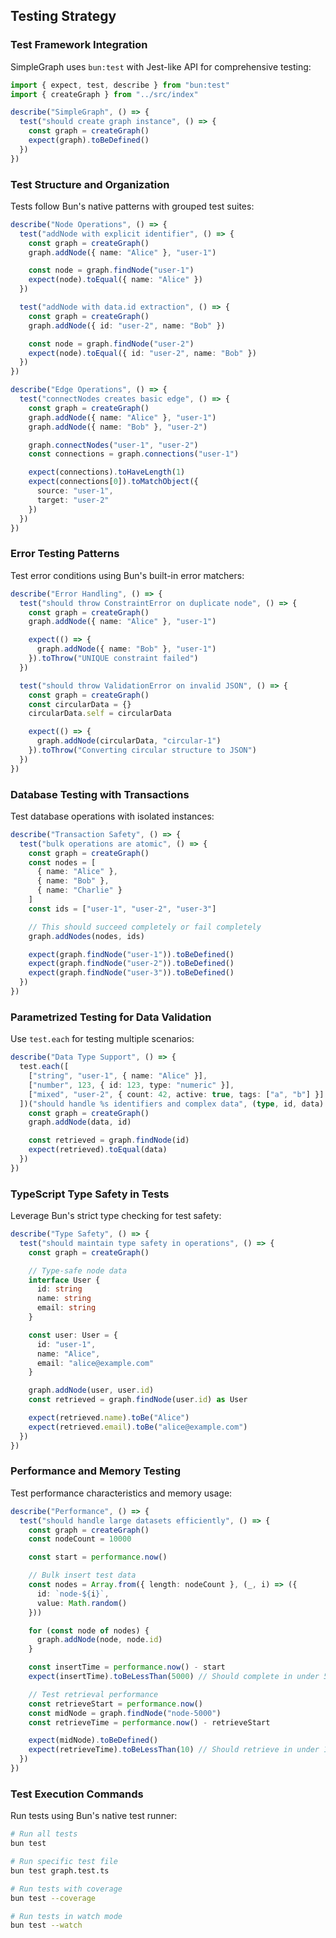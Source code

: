 ## Testing Strategy

### Test Framework Integration

SimpleGraph uses `bun:test` with Jest-like API for comprehensive testing:

```typescript
import { expect, test, describe } from "bun:test"
import { createGraph } from "../src/index"

describe("SimpleGraph", () => {
  test("should create graph instance", () => {
    const graph = createGraph()
    expect(graph).toBeDefined()
  })
})
```

### Test Structure and Organization

Tests follow Bun's native patterns with grouped test suites:

```typescript
describe("Node Operations", () => {
  test("addNode with explicit identifier", () => {
    const graph = createGraph()
    graph.addNode({ name: "Alice" }, "user-1")

    const node = graph.findNode("user-1")
    expect(node).toEqual({ name: "Alice" })
  })

  test("addNode with data.id extraction", () => {
    const graph = createGraph()
    graph.addNode({ id: "user-2", name: "Bob" })

    const node = graph.findNode("user-2")
    expect(node).toEqual({ id: "user-2", name: "Bob" })
  })
})

describe("Edge Operations", () => {
  test("connectNodes creates basic edge", () => {
    const graph = createGraph()
    graph.addNode({ name: "Alice" }, "user-1")
    graph.addNode({ name: "Bob" }, "user-2")

    graph.connectNodes("user-1", "user-2")
    const connections = graph.connections("user-1")

    expect(connections).toHaveLength(1)
    expect(connections[0]).toMatchObject({
      source: "user-1",
      target: "user-2"
    })
  })
})
```

### Error Testing Patterns

Test error conditions using Bun's built-in error matchers:

```typescript
describe("Error Handling", () => {
  test("should throw ConstraintError on duplicate node", () => {
    const graph = createGraph()
    graph.addNode({ name: "Alice" }, "user-1")

    expect(() => {
      graph.addNode({ name: "Bob" }, "user-1")
    }).toThrow("UNIQUE constraint failed")
  })

  test("should throw ValidationError on invalid JSON", () => {
    const graph = createGraph()
    const circularData = {}
    circularData.self = circularData

    expect(() => {
      graph.addNode(circularData, "circular-1")
    }).toThrow("Converting circular structure to JSON")
  })
})
```

### Database Testing with Transactions

Test database operations with isolated instances:

```typescript
describe("Transaction Safety", () => {
  test("bulk operations are atomic", () => {
    const graph = createGraph()
    const nodes = [
      { name: "Alice" },
      { name: "Bob" },
      { name: "Charlie" }
    ]
    const ids = ["user-1", "user-2", "user-3"]

    // This should succeed completely or fail completely
    graph.addNodes(nodes, ids)

    expect(graph.findNode("user-1")).toBeDefined()
    expect(graph.findNode("user-2")).toBeDefined()
    expect(graph.findNode("user-3")).toBeDefined()
  })
})
```

### Parametrized Testing for Data Validation

Use `test.each` for testing multiple scenarios:

```typescript
describe("Data Type Support", () => {
  test.each([
    ["string", "user-1", { name: "Alice" }],
    ["number", 123, { id: 123, type: "numeric" }],
    ["mixed", "user-2", { count: 42, active: true, tags: ["a", "b"] }]
  ])("should handle %s identifiers and complex data", (type, id, data) => {
    const graph = createGraph()
    graph.addNode(data, id)

    const retrieved = graph.findNode(id)
    expect(retrieved).toEqual(data)
  })
})
```

### TypeScript Type Safety in Tests

Leverage Bun's strict type checking for test safety:

```typescript
describe("Type Safety", () => {
  test("should maintain type safety in operations", () => {
    const graph = createGraph()

    // Type-safe node data
    interface User {
      id: string
      name: string
      email: string
    }

    const user: User = {
      id: "user-1",
      name: "Alice",
      email: "alice@example.com"
    }

    graph.addNode(user, user.id)
    const retrieved = graph.findNode(user.id) as User

    expect(retrieved.name).toBe("Alice")
    expect(retrieved.email).toBe("alice@example.com")
  })
})
```

### Performance and Memory Testing

Test performance characteristics and memory usage:

```typescript
describe("Performance", () => {
  test("should handle large datasets efficiently", () => {
    const graph = createGraph()
    const nodeCount = 10000

    const start = performance.now()

    // Bulk insert test data
    const nodes = Array.from({ length: nodeCount }, (_, i) => ({
      id: `node-${i}`,
      value: Math.random()
    }))

    for (const node of nodes) {
      graph.addNode(node, node.id)
    }

    const insertTime = performance.now() - start
    expect(insertTime).toBeLessThan(5000) // Should complete in under 5s

    // Test retrieval performance
    const retrieveStart = performance.now()
    const midNode = graph.findNode("node-5000")
    const retrieveTime = performance.now() - retrieveStart

    expect(midNode).toBeDefined()
    expect(retrieveTime).toBeLessThan(10) // Should retrieve in under 10ms
  })
})
```

### Test Execution Commands

Run tests using Bun's native test runner:

```bash
# Run all tests
bun test

# Run specific test file
bun test graph.test.ts

# Run tests with coverage
bun test --coverage

# Run tests in watch mode
bun test --watch
```
